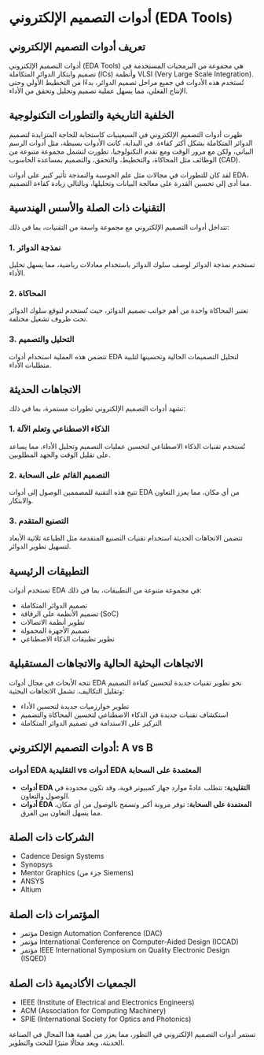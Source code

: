 # أدوات التصميم الإلكتروني (EDA Tools)

## تعريف أدوات التصميم الإلكتروني
أدوات التصميم الإلكتروني (EDA Tools) هي مجموعة من البرمجيات المستخدمة في تصميم وابتكار الدوائر المتكاملة (ICs) وأنظمة VLSI (Very Large Scale Integration). تُستخدم هذه الأدوات في جميع مراحل تصميم الدوائر، بدءًا من التخطيط الأولي وحتى الإنتاج الفعلي، مما يسهل عملية تصميم وتحليل وتحقق من الأداء.

## الخلفية التاريخية والتطورات التكنولوجية
ظهرت أدوات التصميم الإلكتروني في السبعينيات كاستجابة للحاجة المتزايدة لتصميم الدوائر المتكاملة بشكل أكثر كفاءة. في البداية، كانت الأدوات بسيطة، مثل أدوات الرسم البياني، ولكن مع مرور الوقت ومع تقدم التكنولوجيا، تطورت لتشمل مجموعة متنوعة من الوظائف مثل المحاكاة، والتخطيط، والتحقق، والتصميم بمساعدة الحاسوب (CAD).

لقد كان للتطورات في مجالات مثل علم الحوسبة والنمذجة تأثير كبير على أدوات EDA، مما أدى إلى تحسين القدرة على معالجة البيانات وتحليلها، وبالتالي زيادة كفاءة التصميم.

## التقنيات ذات الصلة والأسس الهندسية
تتداخل أدوات التصميم الإلكتروني مع مجموعة واسعة من التقنيات، بما في ذلك:

### 1. نمذجة الدوائر
تستخدم نمذجة الدوائر لوصف سلوك الدوائر باستخدام معادلات رياضية، مما يسهل تحليل الأداء.

### 2. المحاكاة
تعتبر المحاكاة واحدة من أهم جوانب تصميم الدوائر، حيث تُستخدم لتوقع سلوك الدوائر تحت ظروف تشغيل مختلفة.

### 3. التحليل والتصميم
تتضمن هذه العملية استخدام أدوات EDA لتحليل التصميمات الحالية وتحسينها لتلبية متطلبات الأداء.

## الاتجاهات الحديثة
تشهد أدوات التصميم الإلكتروني تطورات مستمرة، بما في ذلك:

### 1. الذكاء الاصطناعي وتعلم الآلة
تُستخدم تقنيات الذكاء الاصطناعي لتحسين عمليات التصميم وتحليل الأداء، مما يساعد على تقليل الوقت والجهد المطلوبين.

### 2. التصميم القائم على السحابة
تتيح هذه التقنية للمصممين الوصول إلى أدوات EDA من أي مكان، مما يعزز التعاون والابتكار.

### 3. التصنيع المتقدم
تتضمن الاتجاهات الحديثة استخدام تقنيات التصنيع المتقدمة مثل الطباعة ثلاثية الأبعاد لتسهيل تطوير الدوائر.

## التطبيقات الرئيسية
تستخدم أدوات EDA في مجموعة متنوعة من التطبيقات، بما في ذلك:

- تصميم الدوائر المتكاملة
- تصميم الأنظمة على الرقاقة (SoC)
- تطوير أنظمة الاتصالات
- تصميم الأجهزة المحمولة
- تطوير تطبيقات الذكاء الاصطناعي

## الاتجاهات البحثية الحالية والاتجاهات المستقبلية
تتجه الأبحاث في مجال أدوات EDA نحو تطوير تقنيات جديدة لتحسين كفاءة التصميم وتقليل التكاليف. تشمل الاتجاهات البحثية:

- تطوير خوارزميات جديدة لتحسين الأداء
- استكشاف تقنيات جديدة في الذكاء الاصطناعي لتحسين المحاكاة والتصميم
- التركيز على الاستدامة في تصميم الدوائر المتكاملة

## أدوات التصميم الإلكتروني: A vs B
### أدوات EDA التقليدية vs أدوات EDA المعتمدة على السحابة
- **أدوات EDA التقليدية:** تتطلب عادةً موارد جهاز كمبيوتر قوية، وقد تكون محدودة في الوصول والتعاون.
- **أدوات EDA المعتمدة على السحابة:** توفر مرونة أكبر وتسمح بالوصول من أي مكان، مما يسهل التعاون بين الفرق.

## الشركات ذات الصلة
- Cadence Design Systems
- Synopsys
- Mentor Graphics (جزء من Siemens)
- ANSYS
- Altium

## المؤتمرات ذات الصلة
- مؤتمر Design Automation Conference (DAC)
- مؤتمر International Conference on Computer-Aided Design (ICCAD)
- مؤتمر IEEE International Symposium on Quality Electronic Design (ISQED)

## الجمعيات الأكاديمية ذات الصلة
- IEEE (Institute of Electrical and Electronics Engineers)
- ACM (Association for Computing Machinery)
- SPIE (International Society for Optics and Photonics)

تستمر أدوات التصميم الإلكتروني في التطور، مما يعزز من أهمية هذا المجال في الصناعة الحديثة، ويعد مجالًا مثيرًا للبحث والتطوير.